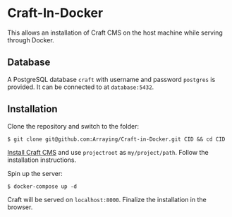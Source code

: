 # Craft-In-Docker

This allows an installation of Craft CMS on the host machine while serving through Docker.

## Database

A PostgreSQL database `craft` with username and password `postgres` is provided. It can be connected to at `database:5432`.

## Installation

Clone the repository and switch to the folder:
```
$ git clone git@github.com:Arraying/Craft-in-Docker.git CID && cd CID
```
[Install Craft CMS](git@github.com:Arraying/Craft-in-Docker.git) and use `projectroot` as `my/project/path`.
Follow the installation instructions.

Spin up the server:
```
$ docker-compose up -d
```

Craft will be served on `localhost:8000`. Finalize the installation in the browser.